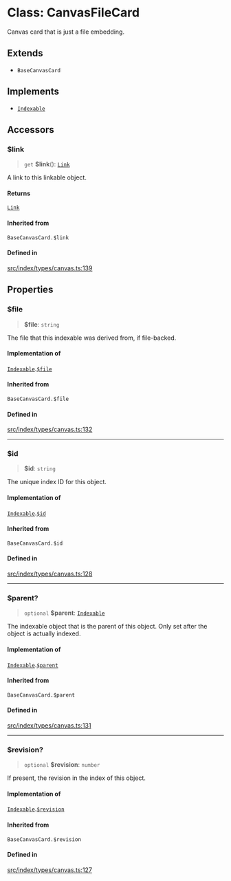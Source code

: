 # Class: CanvasFileCard

Canvas card that is just a file embedding.

## Extends

- `BaseCanvasCard`

## Implements

- [`Indexable`](../interfaces/Indexable.md)

## Accessors

### $link

> `get` **$link**(): [`Link`](../../expressions/classes/Link.md)

A link to this linkable object.

#### Returns

[`Link`](../../expressions/classes/Link.md)

#### Inherited from

`BaseCanvasCard.$link`

#### Defined in

[src/index/types/canvas.ts:139](https://github.com/blacksmithgu/datacore/blob/68b5529e5bdbcee81e7112d11ecb8c7d40cbb0f2/src/index/types/canvas.ts#L139)

## Properties

### $file

> **$file**: `string`

The file that this indexable was derived from, if file-backed.

#### Implementation of

[`Indexable`](../interfaces/Indexable.md).[`$file`](../interfaces/Indexable.md#$file)

#### Inherited from

`BaseCanvasCard.$file`

#### Defined in

[src/index/types/canvas.ts:132](https://github.com/blacksmithgu/datacore/blob/68b5529e5bdbcee81e7112d11ecb8c7d40cbb0f2/src/index/types/canvas.ts#L132)

***

### $id

> **$id**: `string`

The unique index ID for this object.

#### Implementation of

[`Indexable`](../interfaces/Indexable.md).[`$id`](../interfaces/Indexable.md#$id)

#### Inherited from

`BaseCanvasCard.$id`

#### Defined in

[src/index/types/canvas.ts:128](https://github.com/blacksmithgu/datacore/blob/68b5529e5bdbcee81e7112d11ecb8c7d40cbb0f2/src/index/types/canvas.ts#L128)

***

### $parent?

> `optional` **$parent**: [`Indexable`](../interfaces/Indexable.md)

The indexable object that is the parent of this object. Only set after the object is actually indexed.

#### Implementation of

[`Indexable`](../interfaces/Indexable.md).[`$parent`](../interfaces/Indexable.md#$parent)

#### Inherited from

`BaseCanvasCard.$parent`

#### Defined in

[src/index/types/canvas.ts:131](https://github.com/blacksmithgu/datacore/blob/68b5529e5bdbcee81e7112d11ecb8c7d40cbb0f2/src/index/types/canvas.ts#L131)

***

### $revision?

> `optional` **$revision**: `number`

If present, the revision in the index of this object.

#### Implementation of

[`Indexable`](../interfaces/Indexable.md).[`$revision`](../interfaces/Indexable.md#$revision)

#### Inherited from

`BaseCanvasCard.$revision`

#### Defined in

[src/index/types/canvas.ts:127](https://github.com/blacksmithgu/datacore/blob/68b5529e5bdbcee81e7112d11ecb8c7d40cbb0f2/src/index/types/canvas.ts#L127)

